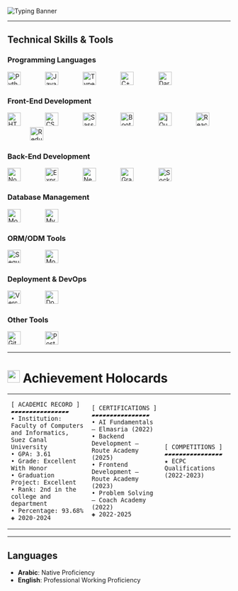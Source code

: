 
  
  ![Typing Banner](https://readme-typing-svg.demolab.com?font=Fira+Code&weight=700&size=35&duration=2000&pause=1500&color=ffc2d1&width=1000&lines=Hi,+I'm+Raneem+Elmahdy!;I'm+Software+Engineer;Backend+Development+Specialist;Node.js+%7C+Express+%7C+NestJS)



---

## Technical Skills & Tools

### Programming Languages  

  <img src="https://cdn.jsdelivr.net/gh/devicons/devicon/icons/python/python-original.svg" width="30" alt="Python" /> &nbsp;&nbsp;&nbsp;&nbsp;&nbsp;&nbsp;&nbsp;&nbsp;&nbsp;&nbsp;&nbsp;&nbsp;
  <img src="https://cdn.jsdelivr.net/gh/devicons/devicon/icons/javascript/javascript-original.svg" width="30" alt="JavaScript" /> &nbsp;&nbsp;&nbsp;&nbsp;&nbsp;&nbsp;&nbsp;&nbsp;&nbsp;&nbsp;&nbsp;&nbsp;
  <img src="https://cdn.jsdelivr.net/gh/devicons/devicon/icons/typescript/typescript-original.svg" width="30" alt="TypeScript" /> &nbsp;&nbsp;&nbsp;&nbsp;&nbsp;&nbsp;&nbsp;&nbsp;&nbsp;&nbsp;&nbsp;&nbsp;
  <img src="https://cdn.jsdelivr.net/gh/devicons/devicon/icons/cplusplus/cplusplus-original.svg" width="30" alt="C++" /> &nbsp;&nbsp;&nbsp;&nbsp;&nbsp;&nbsp;&nbsp;&nbsp;&nbsp;&nbsp;&nbsp;&nbsp;
  <img src="https://cdn.jsdelivr.net/gh/devicons/devicon/icons/dart/dart-original.svg" width="30" alt="Dart" />


### Front-End Development  

  <img src="https://cdn.jsdelivr.net/gh/devicons/devicon/icons/html5/html5-original.svg" width="30" alt="HTML5" /> &nbsp;&nbsp;&nbsp;&nbsp;&nbsp;&nbsp;&nbsp;&nbsp;&nbsp;&nbsp;&nbsp;&nbsp;
  <img src="https://cdn.jsdelivr.net/gh/devicons/devicon/icons/css3/css3-original.svg" width="30" alt="CSS3" /> &nbsp;&nbsp;&nbsp;&nbsp;&nbsp;&nbsp;&nbsp;&nbsp;&nbsp;&nbsp;&nbsp;&nbsp;
  <img src="https://cdn.jsdelivr.net/gh/devicons/devicon/icons/sass/sass-original.svg" width="30" alt="Sass" /> &nbsp;&nbsp;&nbsp;&nbsp;&nbsp;&nbsp;&nbsp;&nbsp;&nbsp;&nbsp;&nbsp;&nbsp;
  <img src="https://cdn.jsdelivr.net/gh/devicons/devicon/icons/bootstrap/bootstrap-original.svg" width="30" alt="Bootstrap" /> &nbsp;&nbsp;&nbsp;&nbsp;&nbsp;&nbsp;&nbsp;&nbsp;&nbsp;&nbsp;&nbsp;&nbsp;
  <img src="https://cdn.jsdelivr.net/gh/devicons/devicon/icons/jquery/jquery-original.svg" width="30" alt="jQuery" /> &nbsp;&nbsp;&nbsp;&nbsp;&nbsp;&nbsp;&nbsp;&nbsp;&nbsp;&nbsp;&nbsp;&nbsp;
  <img src="https://cdn.jsdelivr.net/gh/devicons/devicon/icons/react/react-original.svg" width="30" alt="React" /> &nbsp;&nbsp;&nbsp;&nbsp;&nbsp;&nbsp;&nbsp;&nbsp;&nbsp;&nbsp;&nbsp;&nbsp;
  <img src="https://cdn.jsdelivr.net/gh/devicons/devicon/icons/redux/redux-original.svg" width="30" alt="Redux" />


### Back-End Development  

  <img src="https://cdn.jsdelivr.net/gh/devicons/devicon/icons/nodejs/nodejs-original.svg" width="30" alt="Node.js" /> &nbsp;&nbsp;&nbsp;&nbsp;&nbsp;&nbsp;&nbsp;&nbsp;&nbsp;&nbsp;&nbsp;&nbsp;
  <img src="https://cdn.jsdelivr.net/gh/devicons/devicon/icons/express/express-original.svg" width="30" alt="Express.js" /> &nbsp;&nbsp;&nbsp;&nbsp;&nbsp;&nbsp;&nbsp;&nbsp;&nbsp;&nbsp;&nbsp;&nbsp;
  <img src="https://cdn.jsdelivr.net/gh/devicons/devicon@latest/icons/nestjs/nestjs-original.svg" width="30" alt="NestJS" /> &nbsp;&nbsp;&nbsp;&nbsp;&nbsp;&nbsp;&nbsp;&nbsp;&nbsp;&nbsp;&nbsp;&nbsp;
  <img src="https://cdn.jsdelivr.net/gh/devicons/devicon/icons/graphql/graphql-plain.svg" width="30" alt="GraphQL" /> &nbsp;&nbsp;&nbsp;&nbsp;&nbsp;&nbsp;&nbsp;&nbsp;&nbsp;&nbsp;&nbsp;&nbsp;
  <img src="https://cdn.jsdelivr.net/gh/devicons/devicon/icons/socketio/socketio-original.svg" width="30" alt="Socket.IO" />


### Database Management  

  <img src="https://cdn.jsdelivr.net/gh/devicons/devicon/icons/mongodb/mongodb-original.svg" width="30" alt="MongoDB" /> &nbsp;&nbsp;&nbsp;&nbsp;&nbsp;&nbsp;&nbsp;&nbsp;&nbsp;&nbsp;&nbsp;&nbsp;
  <img src="https://cdn.jsdelivr.net/gh/devicons/devicon/icons/mysql/mysql-original.svg" width="30" alt="MySQL" />


### ORM/ODM Tools  

  <img src="https://cdn.jsdelivr.net/gh/devicons/devicon/icons/sequelize/sequelize-original.svg" width="30" alt="Sequelize" /> &nbsp;&nbsp;&nbsp;&nbsp;&nbsp;&nbsp;&nbsp;&nbsp;&nbsp;&nbsp;&nbsp;&nbsp;
  <img src="https://cdn.jsdelivr.net/gh/devicons/devicon/icons/mongoose/mongoose-original.svg" width="30" alt="Mongoose" />


### Deployment & DevOps  

  <img src="https://cdn.jsdelivr.net/gh/devicons/devicon@latest/icons/vercel/vercel-original.svg" width="30" alt="Vercel" /> &nbsp;&nbsp;&nbsp;&nbsp;&nbsp;&nbsp;&nbsp;&nbsp;&nbsp;&nbsp;&nbsp;&nbsp;
  <img src="https://cdn.jsdelivr.net/gh/devicons/devicon/icons/docker/docker-original.svg" width="30" alt="Docker" />

### Other Tools  

  <img src="https://cdn.jsdelivr.net/gh/devicons/devicon/icons/git/git-original.svg" width="30" alt="Git" /> &nbsp;&nbsp;&nbsp;&nbsp;&nbsp;&nbsp;&nbsp;&nbsp;&nbsp;&nbsp;&nbsp;&nbsp;
  <img src="https://cdn.jsdelivr.net/gh/devicons/devicon/icons/postman/postman-original.svg" width="30" alt="Postman" />


---
# <img src="https://img.icons8.com/fluency/48/000000/3d-rotate.png" width="28"/> Achievement Holocards

<div align="center">

<table>
<tr>
<td>

```hologram
[ ACADEMIC RECORD ]
▰▰▰▰▰▰▰▰▰▰▰▰▰▰▰▰
• Institution: Faculty of Computers and Informatics, Suez Canal University
• GPA: 3.61 
• Grade: Excellent With Honor
• Graduation Project: Excellent
• Rank: 2nd in the college and department
• Percentage: 93.68%
◈ 2020-2024
 ```
</td><td>
  
```hologram
[ CERTIFICATIONS ]
▰▰▰▰▰▰▰▰▰▰▰▰▰▰▰▰
• AI Fundamentals – Elmasria (2022)
• Backend Development – Route Academy (2025)
• Frontend Development – Route Academy (2023)
• Problem Solving – Coach Academy (2022)
◈ 2022-2025
 ```
</td><td>
  
```hologram
[ COMPETITIONS ]
▰▰▰▰▰▰▰▰▰▰▰▰▰▰▰▰
★ ECPC Qualifications (2022-2023)
 ```
</td></tr> </table> </div>

---

## Languages  

- **Arabic**: Native Proficiency
- **English**: Professional Working Proficiency
